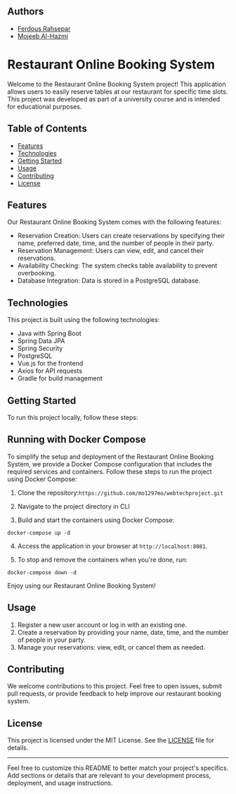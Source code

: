 ## Authors

- [Ferdous Rahsepar](https://github.com/mo1297mo)
- [Mojeeb Al-Hazmi](https://github.com/mojeeeb)


# Restaurant Online Booking System

Welcome to the Restaurant Online Booking System project! This application allows users to easily reserve tables at our restaurant for specific time slots. This project was developed as part of a university course and is intended for educational purposes.

## Table of Contents
- [Features](#features)
- [Technologies](#technologies)
- [Getting Started](#getting-started)
- [Usage](#usage)
- [Contributing](#contributing)
- [License](#license)

## Features

Our Restaurant Online Booking System comes with the following features:

- Reservation Creation: Users can create reservations by specifying their name, preferred date, time, and the number of people in their party.
- Reservation Management: Users can view, edit, and cancel their reservations.
- Availability Checking: The system checks table availability to prevent overbooking.
- Database Integration: Data is stored in a PostgreSQL database.

## Technologies

This project is built using the following technologies:

- Java with Spring Boot
- Spring Data JPA
- Spring Security
- PostgreSQL
- Vue.js for the frontend
- Axios for API requests
- Gradle for build management

## Getting Started

To run this project locally, follow these steps:

## Running with Docker Compose

To simplify the setup and deployment of the Restaurant Online Booking System, we provide a Docker Compose configuration that includes the required services and containers. Follow these steps to run the project using Docker Compose:

1. Clone the repository:`https://github.com/mo1297mo/webtechproject.git`

2. Navigate to the project directory in CLI

3. Build and start the containers using Docker Compose:
```
docker-compose up -d
```
4. Access the application in your browser at `http://localhost:8081`.

5. To stop and remove the containers when you're done, run:
```
docker-compose down -d
```
Enjoy using our Restaurant Online Booking System!



## Usage

1. Register a new user account or log in with an existing one.
2. Create a reservation by providing your name, date, time, and the number of people in your party.
3. Manage your reservations: view, edit, or cancel them as needed.

## Contributing

We welcome contributions to this project. Feel free to open issues, submit pull requests, or provide feedback to help improve our restaurant booking system.

## License

This project is licensed under the MIT License. See the [LICENSE](LICENSE) file for details.

---

Feel free to customize this README to better match your project's specifics. Add sections or details that are relevant to your development process, deployment, and usage instructions.

